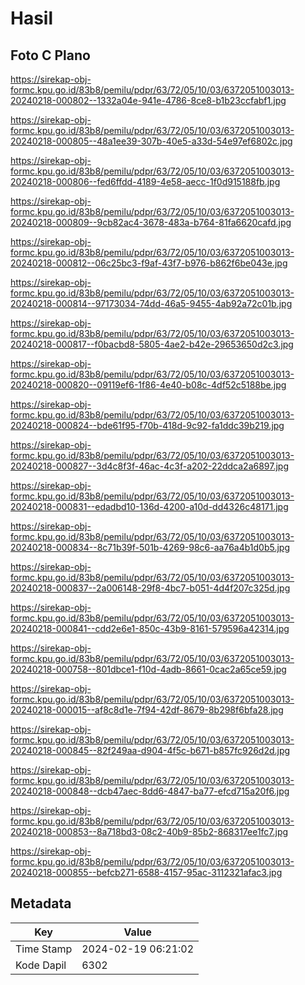 # Hasil

## Foto C Plano

https://sirekap-obj-formc.kpu.go.id/83b8/pemilu/pdpr/63/72/05/10/03/6372051003013-20240218-000802--1332a04e-941e-4786-8ce8-b1b23ccfabf1.jpg

https://sirekap-obj-formc.kpu.go.id/83b8/pemilu/pdpr/63/72/05/10/03/6372051003013-20240218-000805--48a1ee39-307b-40e5-a33d-54e97ef6802c.jpg

https://sirekap-obj-formc.kpu.go.id/83b8/pemilu/pdpr/63/72/05/10/03/6372051003013-20240218-000806--fed6ffdd-4189-4e58-aecc-1f0d915188fb.jpg

https://sirekap-obj-formc.kpu.go.id/83b8/pemilu/pdpr/63/72/05/10/03/6372051003013-20240218-000809--9cb82ac4-3678-483a-b764-81fa6620cafd.jpg

https://sirekap-obj-formc.kpu.go.id/83b8/pemilu/pdpr/63/72/05/10/03/6372051003013-20240218-000812--06c25bc3-f9af-43f7-b976-b862f6be043e.jpg

https://sirekap-obj-formc.kpu.go.id/83b8/pemilu/pdpr/63/72/05/10/03/6372051003013-20240218-000814--97173034-74dd-46a5-9455-4ab92a72c01b.jpg

https://sirekap-obj-formc.kpu.go.id/83b8/pemilu/pdpr/63/72/05/10/03/6372051003013-20240218-000817--f0bacbd8-5805-4ae2-b42e-29653650d2c3.jpg

https://sirekap-obj-formc.kpu.go.id/83b8/pemilu/pdpr/63/72/05/10/03/6372051003013-20240218-000820--09119ef6-1f86-4e40-b08c-4df52c5188be.jpg

https://sirekap-obj-formc.kpu.go.id/83b8/pemilu/pdpr/63/72/05/10/03/6372051003013-20240218-000824--bde61f95-f70b-418d-9c92-fa1ddc39b219.jpg

https://sirekap-obj-formc.kpu.go.id/83b8/pemilu/pdpr/63/72/05/10/03/6372051003013-20240218-000827--3d4c8f3f-46ac-4c3f-a202-22ddca2a6897.jpg

https://sirekap-obj-formc.kpu.go.id/83b8/pemilu/pdpr/63/72/05/10/03/6372051003013-20240218-000831--edadbd10-136d-4200-a10d-dd4326c48171.jpg

https://sirekap-obj-formc.kpu.go.id/83b8/pemilu/pdpr/63/72/05/10/03/6372051003013-20240218-000834--8c71b39f-501b-4269-98c6-aa76a4b1d0b5.jpg

https://sirekap-obj-formc.kpu.go.id/83b8/pemilu/pdpr/63/72/05/10/03/6372051003013-20240218-000837--2a006148-29f8-4bc7-b051-4d4f207c325d.jpg

https://sirekap-obj-formc.kpu.go.id/83b8/pemilu/pdpr/63/72/05/10/03/6372051003013-20240218-000841--cdd2e6e1-850c-43b9-8161-579596a42314.jpg

https://sirekap-obj-formc.kpu.go.id/83b8/pemilu/pdpr/63/72/05/10/03/6372051003013-20240218-000758--801dbce1-f10d-4adb-8661-0cac2a65ce59.jpg

https://sirekap-obj-formc.kpu.go.id/83b8/pemilu/pdpr/63/72/05/10/03/6372051003013-20240218-000015--af8c8d1e-7f94-42df-8679-8b298f6bfa28.jpg

https://sirekap-obj-formc.kpu.go.id/83b8/pemilu/pdpr/63/72/05/10/03/6372051003013-20240218-000845--82f249aa-d904-4f5c-b671-b857fc926d2d.jpg

https://sirekap-obj-formc.kpu.go.id/83b8/pemilu/pdpr/63/72/05/10/03/6372051003013-20240218-000848--dcb47aec-8dd6-4847-ba77-efcd715a20f6.jpg

https://sirekap-obj-formc.kpu.go.id/83b8/pemilu/pdpr/63/72/05/10/03/6372051003013-20240218-000853--8a718bd3-08c2-40b9-85b2-868317ee1fc7.jpg

https://sirekap-obj-formc.kpu.go.id/83b8/pemilu/pdpr/63/72/05/10/03/6372051003013-20240218-000855--befcb271-6588-4157-95ac-3112321afac3.jpg


## Metadata

| Key        | Value               |
| ---------- | ------------------- |
| Time Stamp | 2024-02-19 06:21:02 |
| Kode Dapil | 6302                |




